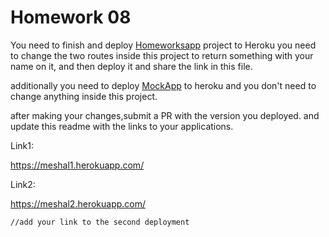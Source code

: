 # Homework 08

You need to finish and deploy [Homeworksapp](./Homeworksapp/) project to Heroku
you need to change the two routes inside this project to return something with your name on it, and then deploy it and share the link in this file.

additionally you need to deploy [MockApp](./Mockapp/) to heroku and you don't need to change anything inside this project.

after making your changes,submit a PR with the version you deployed.
and update this readme with the links to your applications.

Link1:

https://meshal1.herokuapp.com/

Link2:

https://meshal2.herokuapp.com/


`//add your link to the second deployment`  
